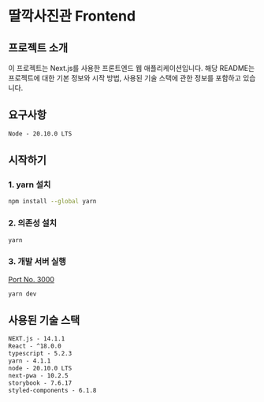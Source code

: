 # 딸깍사진관 Frontend

## 프로젝트 소개

이 프로젝트는 Next.js를 사용한 프론트엔드 웹 애플리케이션입니다. 해당 README는 프로젝트에 대한 기본 정보와 시작 방법, 사용된 기술 스택에 관한 정보를 포함하고 있습니다.

## 요구사항

```txt
Node - 20.10.0 LTS
```

## 시작하기

### 1. yarn 설치

```bash
npm install --global yarn
```

### 2. 의존성 설치

```bash
yarn
```

### 3. 개발 서버 실행

[Port No. 3000](<(http://localhost:3000)>)

```bash
yarn dev
```

## 사용된 기술 스택

```txt
NEXT.js - 14.1.1
React - ^18.0.0
typescript - 5.2.3
yarn - 4.1.1
node - 20.10.0 LTS
next-pwa - 10.2.5
storybook - 7.6.17
styled-components - 6.1.8
```
